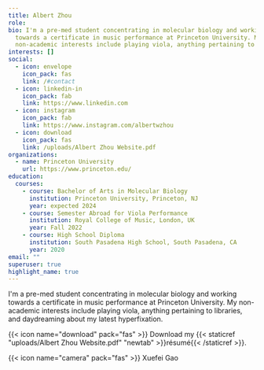 ```yaml
---
title: Albert Zhou
role: 
bio: I'm a pre-med student concentrating in molecular biology and working
  towards a certificate in music performance at Princeton University. My
  non-academic interests include playing viola, anything pertaining to libraries, and daydreaming about my latest hyperfixation.
interests: []
social:
  - icon: envelope
    icon_pack: fas
    link: /#contact
  - icon: linkedin-in
    icon_pack: fab
    link: https://www.linkedin.com
  - icon: instagram
    icon_pack: fab
    link: https://www.instagram.com/albertwzhou
  - icon: download
    icon_pack: fas
    link: /uploads/Albert Zhou Website.pdf
organizations:
  - name: Princeton University
    url: https://www.princeton.edu/
education:
  courses:
    - course: Bachelor of Arts in Molecular Biology
      institution: Princeton University, Princeton, NJ
      year: expected 2024
    - course: Semester Abroad for Viola Performance
      institution: Royal College of Music, London, UK
      year: Fall 2022
    - course: High School Diploma
      institution: South Pasadena High School, South Pasadena, CA
      year: 2020
email: ""
superuser: true
highlight_name: true
---
```

I'm a pre-med student concentrating in molecular biology and working towards a certificate in music performance at Princeton University. My non-academic interests include playing viola, anything pertaining to libraries, and daydreaming about my latest hyperfixation.

{{< icon name="download" pack="fas" >}} Download my {{< staticref "uploads/Albert Zhou Website.pdf" "newtab" >}}résumé{{< /staticref >}}.

{{< icon name="camera" pack="fas" >}} Xuefei Gao
